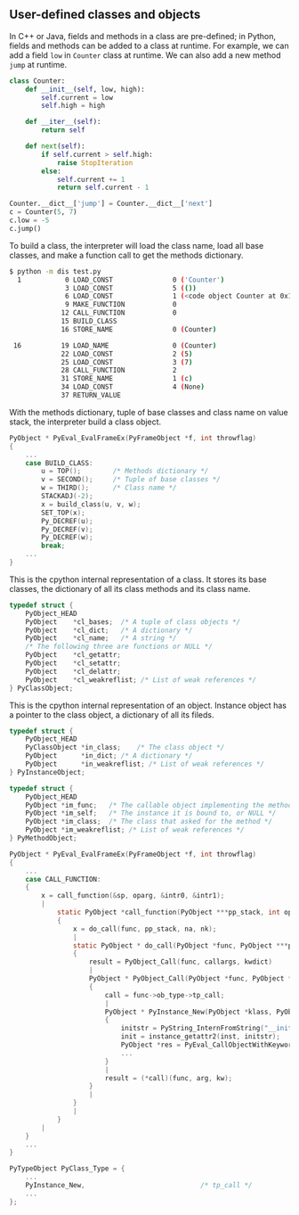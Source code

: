 ## User-defined classes and objects

In C++ or Java, fields and methods in a class are pre-defined; in Python, fields and methods can be added to a class at runtime. For example, we can add a field `low` in `Counter` class at runtime. We can also add a new method `jump` at runtime.
```py
class Counter:
    def __init__(self, low, high):
        self.current = low
        self.high = high

    def __iter__(self):
        return self

    def next(self):
        if self.current > self.high:
            raise StopIteration
        else:
            self.current += 1
            return self.current - 1

Counter.__dict__['jump'] = Counter.__dict__['next']
c = Counter(5, 7)
c.low = -5
c.jump()
```

To build a class, the interpreter will load the class name, load all base classes, and make a function call to get the methods dictionary.
```bash
$ python -m dis test.py
  1           0 LOAD_CONST               0 ('Counter')
              3 LOAD_CONST               5 (())           
              6 LOAD_CONST               1 (<code object Counter at 0x110466530, file "test.py", line 1>)
              9 MAKE_FUNCTION            0                
             12 CALL_FUNCTION            0
             15 BUILD_CLASS
             16 STORE_NAME               0 (Counter)

 16          19 LOAD_NAME                0 (Counter)
             22 LOAD_CONST               2 (5)
             25 LOAD_CONST               3 (7)
             28 CALL_FUNCTION            2
             31 STORE_NAME               1 (c)
             34 LOAD_CONST               4 (None)
             37 RETURN_VALUE
```

With the methods dictionary, tuple of base classes and class name on value stack, the interpreter build a class object.
```c
PyObject * PyEval_EvalFrameEx(PyFrameObject *f, int throwflag) 
{
    ...
    case BUILD_CLASS:
        u = TOP();        /* Methods dictionary */
        v = SECOND();     /* Tuple of base classes */
        w = THIRD();      /* Class name */
        STACKADJ(-2);
        x = build_class(u, v, w);
        SET_TOP(x);
        Py_DECREF(u);
        Py_DECREF(v);
        Py_DECREF(w);
        break;
    ...
}
```

This is the cpython internal representation of a class. It stores its base classes, the dictionary of all its class methods and its class name.
```c
typedef struct {
    PyObject_HEAD
    PyObject	*cl_bases;	/* A tuple of class objects */
    PyObject	*cl_dict;	/* A dictionary */
    PyObject	*cl_name;	/* A string */
    /* The following three are functions or NULL */
    PyObject	*cl_getattr;
    PyObject	*cl_setattr;
    PyObject	*cl_delattr;
    PyObject    *cl_weakreflist; /* List of weak references */
} PyClassObject;
```

This is the cpython internal representation of an object. Instance object has a pointer to the class object, a dictionary of all its fileds.
```c
typedef struct {
    PyObject_HEAD
    PyClassObject *in_class;	/* The class object */
    PyObject	  *in_dict;	/* A dictionary */
    PyObject	  *in_weakreflist; /* List of weak references */
} PyInstanceObject;
```

```c
typedef struct {
    PyObject_HEAD
    PyObject *im_func;   /* The callable object implementing the method */
    PyObject *im_self;   /* The instance it is bound to, or NULL */
    PyObject *im_class;  /* The class that asked for the method */
    PyObject *im_weakreflist; /* List of weak references */
} PyMethodObject;
```

```c
PyObject * PyEval_EvalFrameEx(PyFrameObject *f, int throwflag) 
{
    ...
    case CALL_FUNCTION:
    {
        x = call_function(&sp, oparg, &intr0, &intr1);
        |
            static PyObject *call_function(PyObject ***pp_stack, int oparg #ifdef WITH_TSC, uint64* pintr0, uint64* pintr1 #endif)
            {
                x = do_call(func, pp_stack, na, nk);
                |
                static PyObject * do_call(PyObject *func, PyObject ***pp_stack, int na, int nk)
                {
                    result = PyObject_Call(func, callargs, kwdict)
                    |
                    PyObject * PyObject_Call(PyObject *func, PyObject *arg, PyObject *kw)
                    {
                        call = func->ob_type->tp_call;
                        |
                        PyObject * PyInstance_New(PyObject *klass, PyObject *arg, PyObject *kw)
                        {
                            initstr = PyString_InternFromString("__init__");
                            init = instance_getattr2(inst, initstr);
                            PyObject *res = PyEval_CallObjectWithKeywords(init, arg, kw);
                            ...
                        }
                        |
                        result = (*call)(func, arg, kw);
                    }
                    |
                }
                |
            }
        |
    }
    ...
}
```

```c
PyTypeObject PyClass_Type = {
    ...
    PyInstance_New,                             /* tp_call */
    ...
};
```
